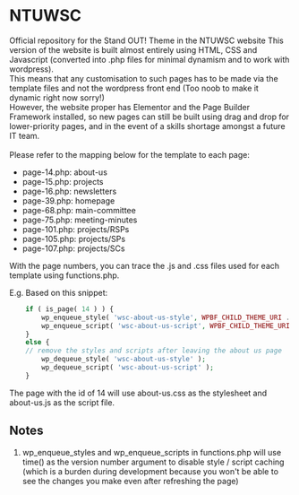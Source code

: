 # NTUWSC
Official repository for the Stand OUT! Theme in the NTUWSC website
This version of the website is built almost entirely using HTML, CSS and Javascript (converted into .php files for minimal dynamism and to work with wordpress).
<br>
This means that any customisation to such pages has to be made via the template files and not the wordpress front end (Too noob to make it dynamic right now sorry!)
<br>
However, the website proper has Elementor and the Page Builder Framework installed, so new pages can still be built using drag and drop for lower-priority pages,
and in the event of a skills shortage amongst a future IT team.
<br><br>
Please refer to the mapping below for the template to each page:

- page-14.php: about-us
- page-15.php: projects
- page-16.php: newsletters
- page-39.php: homepage
- page-68.php: main-committee
- page-75.php: meeting-minutes
- page-101.php: projects/RSPs
- page-105.php: projects/SPs
- page-107.php: projects/SCs

With the page numbers, you can trace the .js and .css files used for each template using functions.php. 

E.g. Based on this snippet:

```php
	if ( is_page( 14 ) ) {
		wp_enqueue_style( 'wsc-about-us-style', WPBF_CHILD_THEME_URI . '/css/about-us.css', array(), time());
		wp_enqueue_script( 'wsc-about-us-script', WPBF_CHILD_THEME_URI . '/js/about-us.js', array(), time());
	}
	else {
	// remove the styles and scripts after leaving the about us page
		wp_dequeue_style( 'wsc-about-us-style' );
		wp_dequeue_script( 'wsc-about-us-script' );
	}
```

The page with the id of 14 will use about-us.css as the stylesheet and about-us.js as the script file.

## Notes

1. wp_enqueue_styles and wp_enqueue_scripts in functions.php will use time() as the version number argument to disable style / script caching
(which is a burden during development because you won't be able to see the changes you make even after refreshing the page)
